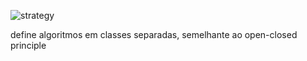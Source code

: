 
![strategy](https://github.com/giovaniavila/bertoti/assets/112128418/7ee0f386-e087-4900-a5e3-5164606fcf9f)

define algoritmos em classes separadas, semelhante ao open-closed principle
